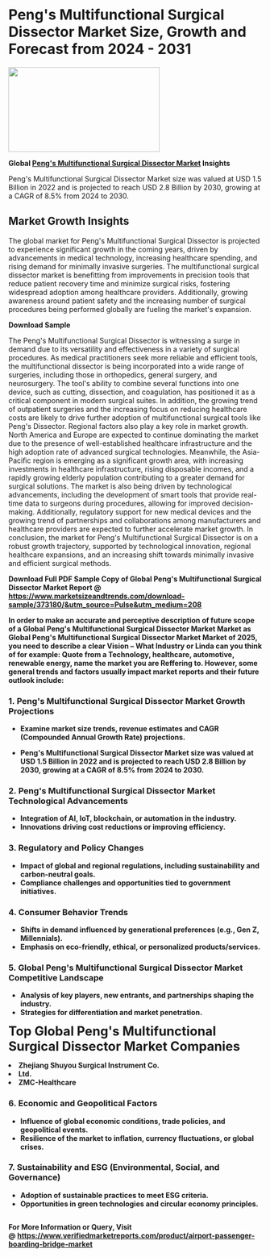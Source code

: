 <H1>Peng's Multifunctional Surgical Dissector Market Size, Growth and Forecast from 2024 - 2031</H1><img class="aligncenter size-medium wp-image-584254" src="https://thirdeyenews.in/wp-content/uploads/2024/09/Global-Market-Research-300x168.jpeg" alt="" width="300" height="168" /><p><strong>Global&nbsp;<a href="https://www.marketsizeandtrends.com/download-sample/373180/&amp;utm_source=Pulse&amp;utm_medium=208">Peng's Multifunctional Surgical Dissector Market</a> Insights</strong></p><p>Peng's Multifunctional Surgical Dissector Market size was valued at USD 1.5 Billion in 2022 and is projected to reach USD 2.8 Billion by 2030, growing at a CAGR of 8.5% from 2024 to 2030.</p><p><h2>Market Growth Insights</h2> <p>The global market for Peng's Multifunctional Surgical Dissector is projected to experience significant growth in the coming years, driven by advancements in medical technology, increasing healthcare spending, and rising demand for minimally invasive surgeries. The multifunctional surgical dissector market is benefitting from improvements in precision tools that reduce patient recovery time and minimize surgical risks, fostering widespread adoption among healthcare providers. Additionally, growing awareness around patient safety and the increasing number of surgical procedures being performed globally are fueling the market's expansion.</p> <p><strong>Download Sample</strong></p> <p>The Peng's Multifunctional Surgical Dissector is witnessing a surge in demand due to its versatility and effectiveness in a variety of surgical procedures. As medical practitioners seek more reliable and efficient tools, the multifunctional dissector is being incorporated into a wide range of surgeries, including those in orthopedics, general surgery, and neurosurgery. The tool's ability to combine several functions into one device, such as cutting, dissection, and coagulation, has positioned it as a critical component in modern surgical suites. In addition, the growing trend of outpatient surgeries and the increasing focus on reducing healthcare costs are likely to drive further adoption of multifunctional surgical tools like Peng's Dissector. Regional factors also play a key role in market growth. North America and Europe are expected to continue dominating the market due to the presence of well-established healthcare infrastructure and the high adoption rate of advanced surgical technologies. Meanwhile, the Asia-Pacific region is emerging as a significant growth area, with increasing investments in healthcare infrastructure, rising disposable incomes, and a rapidly growing elderly population contributing to a greater demand for surgical solutions. The market is also being driven by technological advancements, including the development of smart tools that provide real-time data to surgeons during procedures, allowing for improved decision-making. Additionally, regulatory support for new medical devices and the growing trend of partnerships and collaborations among manufacturers and healthcare providers are expected to further accelerate market growth. In conclusion, the market for Peng's Multifunctional Surgical Dissector is on a robust growth trajectory, supported by technological innovation, regional healthcare expansions, and an increasing shift towards minimally invasive and efficient surgical methods. <p><strong></p><p><span class=""><strong>Download Full PDF Sample Copy of Global Peng's Multifunctional Surgical Dissector Market Report</strong> @ <a href="https://www.marketsizeandtrends.com/download-sample/373180/&amp;utm_source=Pulse&amp;utm_medium=208" target="_blank">https://www.marketsizeandtrends.com/download-sample/373180/&amp;utm_source=Pulse&amp;utm_medium=208</a></span></p><p>In order to make an accurate and perceptive description of future scope of a Global&nbsp;Peng's Multifunctional Surgical Dissector Market Market as Global&nbsp;Peng's Multifunctional Surgical Dissector Market Market of 2025, you need to describe a clear Vision &ndash; What Industry or Linda can you think of for example: Quote from a Technology, healthcare, automotive, renewable energy, name the market you are Reffering to. However, some general trends and factors usually impact market reports and their future outlook include:</p><h3>1.&nbsp;<strong>Peng's Multifunctional Surgical Dissector Market Growth Projections</strong></h3><ul><li>Examine market size trends, revenue estimates and CAGR (Compounded Annual Growth Rate) projections.</li><li><p>Peng's Multifunctional Surgical Dissector Market size was valued at USD 1.5 Billion in 2022 and is projected to reach USD 2.8 Billion by 2030, growing at a CAGR of 8.5% from 2024 to 2030.</p></li></ul><h3>2.&nbsp;<strong>Peng's Multifunctional Surgical Dissector Market Technological Advancements</strong></h3><ul><li>Integration of AI, IoT, blockchain, or automation in the industry.</li><li>Innovations driving cost reductions or improving efficiency.</li></ul><h3>3.&nbsp;<strong>Regulatory and Policy Changes</strong></h3><ul><li>Impact of global and regional regulations, including sustainability and carbon-neutral goals.</li><li>Compliance challenges and opportunities tied to government initiatives.</li></ul><h3>4.&nbsp;<strong>Consumer Behavior Trends</strong></h3><ul><li>Shifts in demand influenced by generational preferences (e.g., Gen Z, Millennials).</li><li>Emphasis on eco-friendly, ethical, or personalized products/services.</li></ul><h3>5.&nbsp;<strong>Global Peng's Multifunctional Surgical Dissector Market Competitive Landscape</strong></h3><ul><li>Analysis of key players, new entrants, and partnerships shaping the industry.</li><li>Strategies for differentiation and market penetration.</li></ul><p data-pm-slice="1 1 []"><span style="color: inherit; font-family: inherit; font-size: 25px;">Top Global Peng's Multifunctional Surgical Dissector Market Companies</span></p><div class="" data-test-id=""><p><li>Zhejiang Shuyou Surgical Instrument Co.</li><li> Ltd.</li><li> ZMC-Healthcare</li></p></div><h3>6.&nbsp;<strong>Economic and Geopolitical Factors</strong></h3><ul><li>Influence of global economic conditions, trade policies, and geopolitical events.</li><li>Resilience of the market to inflation, currency fluctuations, or global crises.</li></ul><h3>7.&nbsp;<strong>Sustainability and ESG (Environmental, Social, and Governance)</strong></h3><ul><li>Adoption of sustainable practices to meet ESG criteria.</li><li>Opportunities in green technologies and circular economy principles.</li></ul><h2><strong style="font-size: 14px;">For More Information or Query, Visit @&nbsp;</strong><a style="background-color: #ffffff; font-size: 14px;" href="https://www.marketsizeandtrends.com/report/peng-s-multifunctional-surgical-dissector-market/" target="_blank">https://www.verifiedmarketreports.com/product/airport-passenger-boarding-bridge-market</a></h2>
